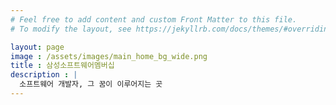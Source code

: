 ```yaml
---
# Feel free to add content and custom Front Matter to this file.
# To modify the layout, see https://jekyllrb.com/docs/themes/#overriding-theme-defaults

layout: page
image : /assets/images/main_home_bg_wide.png
title : 삼성소프트웨어멤버십
description : |
  소프트웨어 개발자, 그 꿈이 이루어지는 곳
---
```

